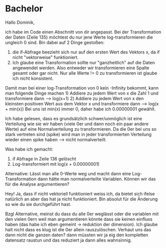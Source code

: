 # Bachelor

Hallo Dominik,

ich habe im Code einen Abschnitt von dir angepasst. Bei der Transformation der Daten (Zeile 135) möchtest du nur jene Werte log-transformieren die ungleich 0 sind. Bin dabei auf 2 Dinge gestoßen:

   1) die if-Abfrage beezieht sich nur auf den ersten Wert des Vektors x, da if nicht "vektorweise" funktioniert.
   2) Ich glaube eine Transformation sollte nur "ganzheitlich" auf die Daten angewendet werden. Also entweder wir transformieren eine Spalte gesamt oder gar nicht. Nur alle Werte != 0 zu transformieren ist glaube ich nicht konsistent.
   
   Damit man bei einer log-Transformation von 0 kein -Infinity bekommt, kann man folgende Dinge machen
        1) Addiere zu jedem Wert von x die Zahl 1 und transformiere dann --> log(x+1)
        2) Addiere zu jedem Wert von x den kleinsten positiven Wert aus dem Vektor x und transformiere dann --> log(x + min(x))
           Bei uns ist min(x) immer 0, daher habe ich 0.00000001 gewählt.
        
Ich habe gelesen, dass es grundsätzlich schwer/unmöglich ist eine Verteilung wie sie wir haben (viele 0er und dann noch ein paar andere Werte) auf eine Normalverteilung zu transformieren. Da die 0er bei uns so stark vertreten sind (spike) wird man in jeder transformierten Verteilung wieder einen spike haben --> nicht normalverteilt. 

Was habe ich gemacht:
   1) if Abfrage in Zeile 136 gelöscht
   2) Log-transformiert mit log(x + 0.00000001)
   
Alternative: 
   Lässt man alle 0-Werte weg und macht dann eine Log-Transformation dann hätte man normalverteilte Variablen. Können wir das für die Analyse argumentieren?
   
   Hey! Ja, dass if nicht vektoriell funktioniert weiss ich, da bietet sich ifelse natürlich an aber das hat ja nicht funktioniert. Bin absolut für die Änderung so wie du sie durchgeführt hast. 
   
   Bzgl Alternative, meinst du dass du alle 0er weglässt oder die variablen mit den vielen 0ern weil man argumentieren könnte dass sie keinen einfluss haben (das habe ich eben gemeint -> reduktion der dimension). Ich glaube halt nicht dass es klug ist die 0er allein rauszulöschen. Verhaut uns das dann nicht die ganzen daten? dann müssten wir ja eig den kompletten datensatz raustun und das reduziert ja dann alles wahnsinnig.
   
 
